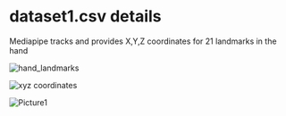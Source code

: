 # dataset1.csv details
Mediapipe tracks and provides X,Y,Z coordinates for 21 landmarks in the hand

![hand_landmarks](https://user-images.githubusercontent.com/85242451/187012804-2e298c69-94f2-4084-b50a-82d6705a9402.png)

![xyz coordinates](https://user-images.githubusercontent.com/85242451/187013018-6e9af6ae-b641-4eff-8abe-7a3d2ba8288e.jpeg)

![Picture1](https://user-images.githubusercontent.com/85242451/187012700-eb6e5410-2626-4dfb-b932-8cecd9b10543.jpg)



